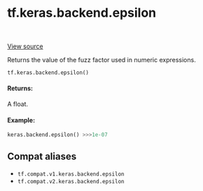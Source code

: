 <div itemscope itemtype="http://developers.google.com/ReferenceObject">
<meta itemprop="name" content="tf.keras.backend.epsilon" />
<meta itemprop="path" content="Stable" />
</div>

# tf.keras.backend.epsilon

<!-- Insert buttons and diff -->

<table class="tfo-notebook-buttons tfo-api" align="left">
</table>

<a target="_blank" href="/code/stable/tensorflow/python/keras/backend_config.py">View source</a>



Returns the value of the fuzz factor used in numeric expressions.

``` python
tf.keras.backend.epsilon()
```



<!-- Placeholder for "Used in" -->


#### Returns:

A float.



#### Example:


```python
keras.backend.epsilon() >>>1e-07
```

## Compat aliases

* `tf.compat.v1.keras.backend.epsilon`
* `tf.compat.v2.keras.backend.epsilon`

